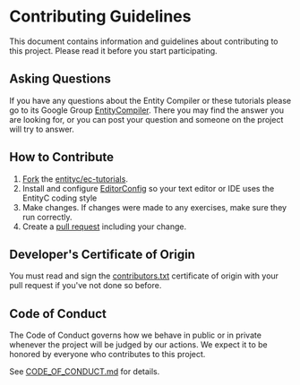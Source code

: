 # Contributing Guidelines

This document contains information and guidelines about contributing to this project. Please read it before you start participating.

## Asking Questions

If you have any questions about the Entity Compiler or these tutorials please go to its Google Group [EntityCompiler](https://groups.google.com/u/1/g/entitycompiler). There you may find the answer you are looking for, or you can post your question and someone on the project will try to answer.

## How to Contribute

1. [Fork](https://help.github.com/articles/fork-a-repo) the [entityc/ec-tutorials](https://gibhub.com/entityc/ec-tutorials).
2. Install and configure [EditorConfig](http://editorconfig.org/) so your text editor or IDE uses the EntityC coding style
3. Make changes. If changes were made to any exercises, make sure they run correctly.
4. Create a [pull request](https://docs.github.com/en/pull-requests/collaborating-with-pull-requests/proposing-changes-to-your-work-with-pull-requests/creating-a-pull-request-from-a-fork) including your change.

## Developer's Certificate of Origin

You must read and sign the [contributors.txt](contributors.txt) certificate of origin with your pull request if you've not done so before.

## Code of Conduct

The Code of Conduct governs how we behave in public or in private whenever the project will be judged by our actions. We expect it to be honored by everyone who contributes to this project.

See [CODE_OF_CONDUCT.md](CODE_OF_CONDUCT.md) for details.